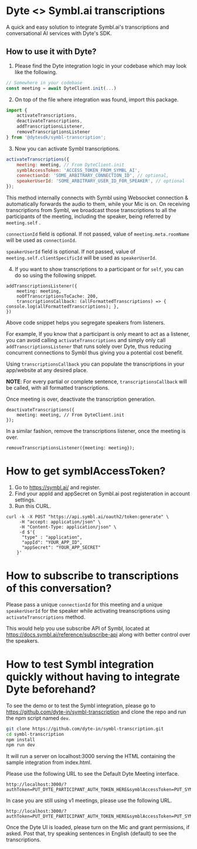 # Dyte <> Symbl.ai transcriptions

A quick and easy solution to integrate Symbl.ai's transcriptions and conversational AI services with Dyte's SDK.

## How to use it with Dyte?

1. Please find the Dyte integration logic in your codebase which may look like the following.

```js
// Somewhere in your codebase
const meeting = await DyteClient.init(...)
```

2. On top of the file where integration was found, import this package.

```js
import {
    activateTranscriptions,
    deactivateTranscriptions,
    addTranscriptionsListener,
    removeTranscriptionsListener
} from '@dytesdk/symbl-transcription';
```


3. Now you can activate Symbl transcriptions.

```js
activateTranscriptions({
    meeting: meeting, // From DyteClient.init
    symblAccessToken: 'ACCESS_TOKEN_FROM_SYMBL_AI',
    connectionId: 'SOME_ARBITRARY_CONNECTION_ID', // optional,
    speakerUserId: 'SOME_ARBITRARY_USER_ID_FOR_SPEAKER', // optional
});
```

This method internally connects with Symbl using Websocket connection & automatically forwards the audio to them, while your Mic is on. On receiving transcriptions from Symbl, we broadcast those transcriptions to all the participants of the meeting, including the speaker, being referred by `meeting.self` .

`connectionId` field is optional. If not passed, value of `meeting.meta.roomName` will be used as `connectionId`.

`speakerUserId` field is optional. If not passed, value of `meeting.self.clientSpecificId` will be used as `speakerUserId`.


4. If you want to show transcriptions to a participant or for `self`, you can do so using the following snippet.

```
addTranscriptionsListener({
    meeting: meeting,
    noOfTranscriptionsToCache: 200,
    transcriptionsCallback: (allFormattedTranscriptions) => { console.log(allFormattedTranscriptions); },
})
```

Above code snippet helps you segregate speakers from listeners.

For example, If you know that a participant is only meant to act as a listener, you can avoid calling `activateTranscriptions` and simply only call `addTranscriptionsListener` that runs solely over Dyte, thus reducing concurrent connections to Symbl thus giving you a potential cost benefit.


Using `transcriptionsCallback` you can populate the transcriptions in your app/website at any desired place.

<b>NOTE</b>: For every partial or complete sentence, `transcriptionsCallback` will be called, with all formatted transcriptions.

Once meeting is over, deactivate the transcription generation.

```
deactivateTranscriptions({
    meeting: meeting, // From DyteClient.init
});
```
In a similar fashion, remove the transcriptions listener, once the meeting is over.

```
removeTranscriptionsListener({meeting: meeting});
```


# How to get symblAccessToken?

1. Go to <https://symbl.ai/> and register.
2. Find your appId and appSecret on Symbl.ai post registeration in account settings.
3. Run this CURL.

```
curl -k -X POST "https://api.symbl.ai/oauth2/token:generate" \
     -H "accept: application/json" \
     -H "Content-Type: application/json" \
     -d $'{
      "type" : "application",
      "appId": "YOUR_APP_ID",
      "appSecret": "YOUR_APP_SECRET"
    }'
```

# How to subscribe to transcriptions of this conversation?

Please pass a unique `connectionId` for this meeting and a unique `speakerUserId` for the speaker while activating treanscriptions using `activateTranscriptions` method.

This would help you use subscribe API of Symbl, located at https://docs.symbl.ai/reference/subscribe-api along with better control over the speakers.

# How to test Symbl integration quickly without having to integrate Dyte beforehand?

To see the demo or to test the Symbl integration, please go to https://github.com/dyte-in/symbl-transcription and clone the repo and run the npm script named `dev`.

```sh
git clone https://github.com/dyte-in/symbl-transcription.git
cd symbl-transcription
npm install
npm run dev
```

It will run a server on localhost:3000 serving the HTML containing the sample integration from index.html.

Please use the following URL to see the Default Dyte Meeting interface.

```text
http://localhost:3000/?authToken=PUT_DYTE_PARTICIPANT_AUTH_TOKEN_HERE&symblAccessToken=PUT_SYMBL_ACCESS_TOKEN_HERE

```

In case you are still using v1 meetings, please use the following URL.
```text
http://localhost:3000/?authToken=PUT_DYTE_PARTICIPANT_AUTH_TOKEN_HERE&symblAccessToken=PUT_SYMBL_ACCESS_TOKEN_HERE&roomName=PUT_DYTE_ROOM_NAME_HERE
```

Once the Dyte UI is loaded, please turn on the Mic and grant permissions, if asked. Post that, try speaking sentences in English (default) to see the transcriptions.
